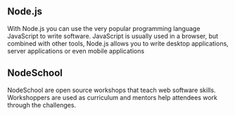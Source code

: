 ## Node.js

With Node.js you can use the very popular programming language JavaScript to write software. JavaScript is usually used in a browser, but combined with other tools, Node.js allows you to write desktop applications, server applications or even mobile applications

<section data-transition="slide-in fade-out">
	<h2>NodeSchool</h2>
	<p class="fragment">NodeSchool are open source workshops that teach web software skills. Workshoppers are used as curriculum and mentors help attendees work through the challenges.</p>
</section>
